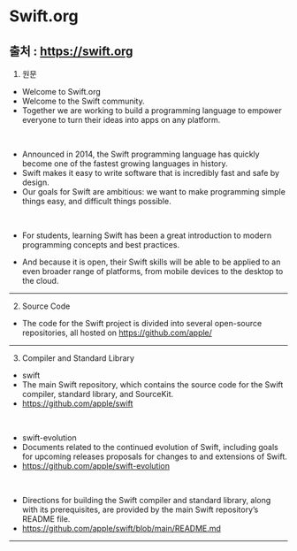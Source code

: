 # Swift.org

## 출처 : https://swift.org

1. 원문
- Welcome to Swift.org
- Welcome to the Swift community.
- Together we are working to build a programming language to empower everyone to turn their ideas into apps on any platform.

<br>

- Announced in 2014, the Swift programming language has quickly become one of the fastest growing languages in history.
- Swift makes it easy to write software that is incredibly fast and safe by design.
- Our goals for Swift are ambitious: we want to make programming simple things easy, and difficult things possible.

<br>

- For students, learning Swift has been a great introduction to modern programming concepts and best practices.

- And because it is open, their Swift skills will be able to be applied to an even broader range of platforms, from mobile devices to the desktop to the cloud.
--------------------
2. Source Code
- The code for the Swift project is divided into several open-source repositories, all hosted on https://github.com/apple/
--------------------
3. Compiler and Standard Library
- swift
- The main Swift repository, which contains the source code for the Swift compiler, standard library, and SourceKit.
- https://github.com/apple/swift

<br>

- swift-evolution
- Documents related to the continued evolution of Swift, including goals for upcoming releases proposals for changes to and extensions of Swift.
- https://github.com/apple/swift-evolution

<br>

- Directions for building the Swift compiler and standard library, along with its prerequisites, are provided by the main Swift repository’s README file.
- https://github.com/apple/swift/blob/main/README.md

--------------------